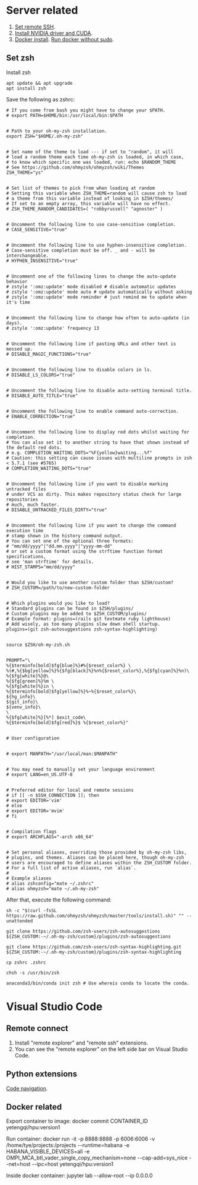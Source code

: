 # Server related
1. [Set remote SSH](https://zhuanlan.zhihu.com/p/191627275).
2. [Install NVIDIA driver and CUDA](https://docs.nvidia.com/cuda/cuda-installation-guide-linux/).
3. [Docker install](https://docs.docker.com/engine/install/ubuntu/#install-using-the-repository). [Run docker without sudo](https://docs.docker.com/engine/install/linux-postinstall/).

## Set zsh
Install zsh
```
apt update && apt upgrade
apt install zsh
```

Save the following as zshrc:
```
# If you come from bash you might have to change your $PATH.
# export PATH=$HOME/bin:/usr/local/bin:$PATH


# Path to your oh-my-zsh installation.
export ZSH="$HOME/.oh-my-zsh"


# Set name of the theme to load --- if set to "random", it will
# load a random theme each time oh-my-zsh is loaded, in which case,
# to know which specific one was loaded, run: echo $RANDOM_THEME
# See https://github.com/ohmyzsh/ohmyzsh/wiki/Themes
ZSH_THEME="ys"


# Set list of themes to pick from when loading at random
# Setting this variable when ZSH_THEME=random will cause zsh to load
# a theme from this variable instead of looking in $ZSH/themes/
# If set to an empty array, this variable will have no effect.
# ZSH_THEME_RANDOM_CANDIDATES=( "robbyrussell" "agnoster" )


# Uncomment the following line to use case-sensitive completion.
# CASE_SENSITIVE="true"


# Uncomment the following line to use hyphen-insensitive completion.
# Case-sensitive completion must be off. _ and - will be interchangeable.
# HYPHEN_INSENSITIVE="true"


# Uncomment one of the following lines to change the auto-update behavior
# zstyle ':omz:update' mode disabled # disable automatic updates
# zstyle ':omz:update' mode auto # update automatically without asking
# zstyle ':omz:update' mode reminder # just remind me to update when it's time


# Uncomment the following line to change how often to auto-update (in days).
# zstyle ':omz:update' frequency 13


# Uncomment the following line if pasting URLs and other text is messed up.
# DISABLE_MAGIC_FUNCTIONS="true"


# Uncomment the following line to disable colors in ls.
# DISABLE_LS_COLORS="true"


# Uncomment the following line to disable auto-setting terminal title.
# DISABLE_AUTO_TITLE="true"


# Uncomment the following line to enable command auto-correction.
# ENABLE_CORRECTION="true"


# Uncomment the following line to display red dots whilst waiting for completion.
# You can also set it to another string to have that shown instead of the default red dots.
# e.g. COMPLETION_WAITING_DOTS="%F{yellow}waiting...%f"
# Caution: this setting can cause issues with multiline prompts in zsh < 5.7.1 (see #5765)
# COMPLETION_WAITING_DOTS="true"


# Uncomment the following line if you want to disable marking untracked files
# under VCS as dirty. This makes repository status check for large repositories
# much, much faster.
# DISABLE_UNTRACKED_FILES_DIRTY="true"


# Uncomment the following line if you want to change the command execution time
# stamp shown in the history command output.
# You can set one of the optional three formats:
# "mm/dd/yyyy"|"dd.mm.yyyy"|"yyyy-mm-dd"
# or set a custom format using the strftime function format specifications,
# see 'man strftime' for details.
# HIST_STAMPS="mm/dd/yyyy"


# Would you like to use another custom folder than $ZSH/custom?
# ZSH_CUSTOM=/path/to/new-custom-folder


# Which plugins would you like to load?
# Standard plugins can be found in $ZSH/plugins/
# Custom plugins may be added to $ZSH_CUSTOM/plugins/
# Example format: plugins=(rails git textmate ruby lighthouse)
# Add wisely, as too many plugins slow down shell startup.
plugins=(git zsh-autosuggestions zsh-syntax-highlighting)


source $ZSH/oh-my-zsh.sh


PROMPT="\
%{$terminfo[bold]$fg[blue]%}#%{$reset_color%} \
%(#,%{$bg[yellow]%}%{$fg[black]%}%n%{$reset_color%},%{$fg[cyan]%}%n)\
%{$fg[white]%}@\
%{$fg[green]%}%m \
%{$fg[white]%}in \
%{$terminfo[bold]$fg[yellow]%}%~%{$reset_color%}\
${hg_info}\
${git_info}\
${venv_info}\
\
%{$fg[white]%}[%*] $exit_code\
%{$terminfo[bold]$fg[red]%}$ %{$reset_color%}"


# User configuration


# export MANPATH="/usr/local/man:$MANPATH"


# You may need to manually set your language environment
# export LANG=en_US.UTF-8


# Preferred editor for local and remote sessions
# if [[ -n $SSH_CONNECTION ]]; then
# export EDITOR='vim'
# else
# export EDITOR='mvim'
# fi


# Compilation flags
# export ARCHFLAGS="-arch x86_64"


# Set personal aliases, overriding those provided by oh-my-zsh libs,
# plugins, and themes. Aliases can be placed here, though oh-my-zsh
# users are encouraged to define aliases within the ZSH_CUSTOM folder.
# For a full list of active aliases, run `alias`.
#
# Example aliases
# alias zshconfig="mate ~/.zshrc"
# alias ohmyzsh="mate ~/.oh-my-zsh"
```

After that, execute the following command:
```
sh -c "$(curl -fsSL https://raw.github.com/ohmyzsh/ohmyzsh/master/tools/install.sh)" "" --unattended

git clone https://github.com/zsh-users/zsh-autosuggestions ${ZSH_CUSTOM:-~/.oh-my-zsh/custom}/plugins/zsh-autosuggestions

git clone https://github.com/zsh-users/zsh-syntax-highlighting.git ${ZSH_CUSTOM:-~/.oh-my-zsh/custom}/plugins/zsh-syntax-highlighting

cp zshrc .zshrc

chsh -s /usr/bin/zsh

anaconda3/bin/conda init zsh # Use whereis conda to locate the conda.
```


# Visual Studio Code
## Remote connect
1. Install "remote explorer" and "remote ssh" extensions.
2. You can see the "remote explorer" on the left side bar on Visual Studio Code.

## Python extensions
[Code navigation](https://blog.csdn.net/weixin_39947522/article/details/110475013).

## Docker related
Export container to image:
docker commit CONTAINER_ID yetengqi/hpu:version1

Run container:
docker run -it -p 8888:8888 -p 6006:6006 -v /home/tye/projects:/projects --runtime=habana -e HABANA_VISIBLE_DEVICES=all -e OMPI_MCA_btl_vader_single_copy_mechanism=none --cap-add=sys_nice --net=host --ipc=host yetengqi/hpu:version1

Inside docker container:
jupyter lab --allow-root --ip 0.0.0.0